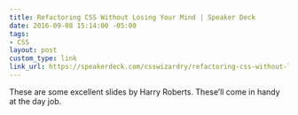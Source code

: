 ```yaml
---
title: Refactoring CSS Without Losing Your Mind | Speaker Deck
date: 2016-09-08 15:14:00 -05:00
tags:
- CSS
layout: post
custom_type: link
link_url: https://speakerdeck.com/csswizardry/refactoring-css-without-losing-your-mind
---
```


These are some excellent slides by Harry Roberts. These’ll come in handy at the day job.
